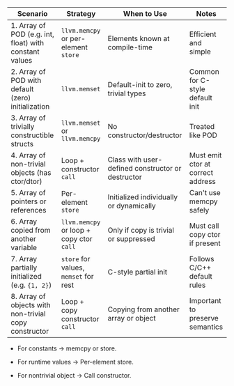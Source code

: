 | Scenario                                                | Strategy                          | When to Use                                                     | Notes                                                    |
|----------------------------------------------------------|-----------------------------------|------------------------------------------------------------------|----------------------------------------------------------|
| 1. Array of POD (e.g. int, float) with constant values   | `llvm.memcpy` or per-element `store` | Elements known at compile-time                                   | Efficient and simple                                     |
| 2. Array of POD with default (zero) initialization       | `llvm.memset`                     | Default-init to zero, trivial types                              | Common for C-style default init                          |
| 3. Array of trivially constructible structs              | `llvm.memset` or `llvm.memcpy`   | No constructor/destructor                                        | Treated like POD                                         |
| 4. Array of non-trivial objects (has ctor/dtor)          | Loop + constructor `call`        | Class with user-defined constructor or destructor                | Must emit ctor at correct address                        |
| 5. Array of pointers or references                       | Per-element `store`              | Initialized individually or dynamically                          | Can't use memcpy safely                                  |
| 6. Array copied from another variable                    | `llvm.memcpy` or loop + copy ctor `call` | Only if copy is trivial or suppressed                    | Must call copy ctor if present                          |
| 7. Array partially initialized (e.g. `{1, 2}`)           | `store` for values, `memset` for rest | C-style partial init                                         | Follows C/C++ default rules                             |
| 8. Array of objects with non-trivial copy constructor    | Loop + copy constructor `call`   | Copying from another array or object                             | Important to preserve semantics                          |

- For constants → memcpy or store.

- For runtime values → Per-element store.

- For nontrivial object → Call constructor. 